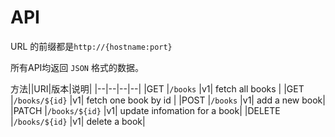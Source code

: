 # API

URL 的前缀都是`http://{hostname:port}`

所有API均返回 `JSON` 格式的数据。

方法||URI|版本|说明|
|--|--|--|--|
|GET    |`/books`       |v1| fetch all books |
|GET    |`/books/${id}` |v1| fetch one book by id |
|POST   |`/books`       |v1| add a new book|
|PATCH  |`/books/${id}` |v1| update infomation for a book|
|DELETE |`/books/${id}` |v1| delete a book|